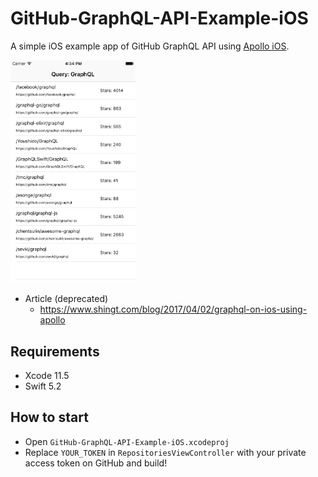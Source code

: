 # GitHub-GraphQL-API-Example-iOS

A simple iOS example app of GitHub GraphQL API using [Apollo iOS](https://github.com/apollographql/apollo-ios).

<img src="screenshot.png" width="200">

* Article (deprecated)
  * https://www.shingt.com/blog/2017/04/02/graphql-on-ios-using-apollo

## Requirements

- Xcode 11.5
- Swift 5.2

## How to start

- Open `GitHub-GraphQL-API-Example-iOS.xcodeproj`
- Replace `YOUR_TOKEN` in `RepositoriesViewController` with your private access token on GitHub and build!

